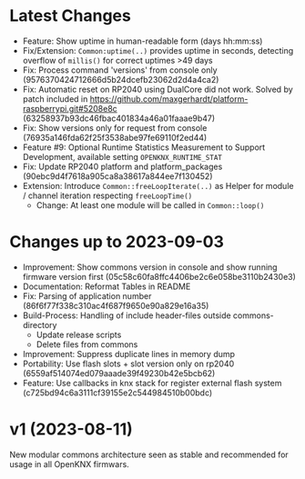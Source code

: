 # Latest Changes
* Feature: Show uptime in human-readable form (days hh:mm:ss)
* Fix/Extension: `Common:uptime(..)` provides uptime in seconds, detecting overflow of `millis()` for correct uptimes >49 days
* Fix: Process command 'versions' from console only (9576370424712666d5b24dcefb23062d2d4a4ca2)
* Fix: Automatic reset on RP2040 using DualCore did not work. Solved by patch included in https://github.com/maxgerhardt/platform-raspberrypi.git#5208e8c (63258937b93dc46fbac401834a46a01faaae9b47) 
* Fix: Show versions only for request from console (76935a146fda62f25f3538abe97fe69110f2ed44)
* Feature #9: Optional Runtime Statistics Measurement to Support Development, available setting `OPENKNX_RUNTIME_STAT`
* Fix: Update RP2040 platform and platform_packages (90ebc9d4f7618a905ca8a38617a844ee7f130452)
* Extension: Introduce `Common::freeLoopIterate(..)` as Helper for module / channel iteration respecting `freeLoopTime()`
  * Change: At least one module will be called in `Common::loop()`

# Changes up to 2023-09-03 
* Improvement: Show commons version in console and show running firmware version first (05c58c60fa8ffc4406be2c6e058be3110b2430e3)
* Documentation: Reformat Tables in README
* Fix: Parsing of application number (86f6f77f338c310ac4f687f9650e90a829e16a35)
* Build-Process: Handling of include header-files outside commons-directory
  * Update release scripts
  * Delete files from commons 
* Improvement: Suppress duplicate lines in memory dump 
* Portability: Use flash slots + slot version only on rp2040 (6559af514074ed079aaade39f49230b42e5bcb62)
* Feature: Use callbacks in knx stack for register external flash system (c725bd94c6a3111cf39155e2c544984510b00bdc)

# v1 (2023-08-11)
New modular commons architecture seen as stable and recommended for usage in all OpenKNX firmwars. 